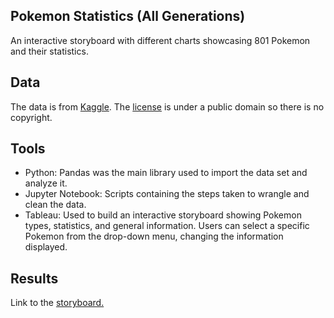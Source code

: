 ## Pokemon Statistics (All Generations)

An interactive storyboard with different charts showcasing 801 Pokemon and their statistics.

## Data

The data is from [Kaggle](https://www.kaggle.com/datasets/rounakbanik/pokemon). The [license](https://creativecommons.org/publicdomain/zero/1.0/) is under a public domain so there is no copyright. 

## Tools

- Python: Pandas was the main library used to import the data set and analyze it. 
- Jupyter Notebook: Scripts containing the steps taken to wrangle and clean the data.
- Tableau: Used to build an interactive storyboard showing Pokemon types, statistics, and general information. Users can select a specific Pokemon from the drop-down menu, changing the information displayed.

## Results

Link to the [storyboard.](https://public.tableau.com/shared/4W3HN65WJ?:display_count=n&:origin=viz_share_link)
